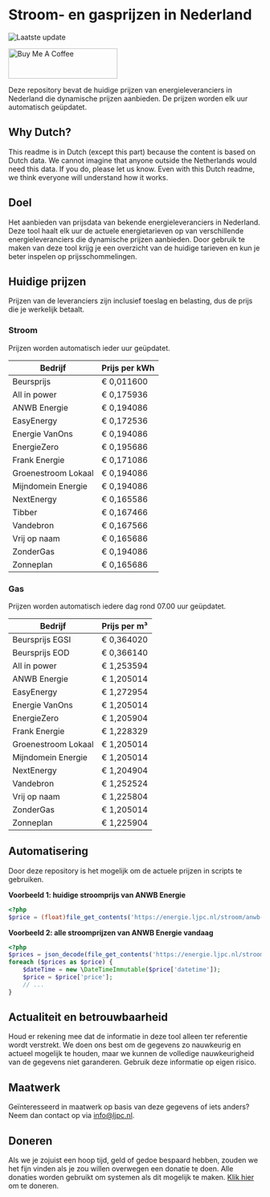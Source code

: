 # Stroom- en gasprijzen in Nederland

![Laatste update](https://img.shields.io/badge/laatste%20update-2024--09--26%2014%3A00%20CET-brightgreen)

<a href="https://www.buymeacoffee.com/Lars-" target="_blank"><img src="https://cdn.buymeacoffee.com/buttons/v2/default-orange.png" alt="Buy Me A Coffee" height="60" style="height: 60px !important;width: 217px !important;" ></a>

Deze repository bevat de huidige prijzen van energieleveranciers in Nederland die dynamische prijzen aanbieden. De prijzen worden elk uur automatisch geüpdatet.

## Why Dutch?

This readme is in Dutch (except this part) because the content is based on Dutch data. We cannot imagine that anyone outside the Netherlands would need this data. If you do, please let us know. Even with this Dutch readme, we think
everyone will understand how it works.

## Doel

Het aanbieden van prijsdata van bekende energieleveranciers in Nederland. Deze tool haalt elk uur de actuele energietarieven op van verschillende energieleveranciers die dynamische prijzen aanbieden. Door gebruik te maken van deze tool
krijg je een overzicht van de huidige tarieven en kun je beter inspelen op prijsschommelingen.

## Huidige prijzen

Prijzen van de leveranciers zijn inclusief toeslag en belasting, dus de prijs die je werkelijk betaalt.

### Stroom

Prijzen worden automatisch ieder uur geüpdatet.

 Bedrijf | Prijs per kWh 
---------|---------------
Beursprijs | € 0,011600
All in power | € 0,175936
ANWB Energie | € 0,194086
EasyEnergy | € 0,172536
Energie VanOns | € 0,194086
EnergieZero | € 0,195686
Frank Energie | € 0,171086
Groenestroom Lokaal | € 0,194086
Mijndomein Energie | € 0,194086
NextEnergy | € 0,165586
Tibber | € 0,167466
Vandebron | € 0,167566
Vrij op naam | € 0,165686
ZonderGas | € 0,194086
Zonneplan | € 0,165686


### Gas

Prijzen worden automatisch iedere dag rond 07.00 uur geüpdatet.

 Bedrijf | Prijs per m³ 
---------|--------------
Beursprijs EGSI | € 0,364020
Beursprijs EOD | € 0,366140
All in power | € 1,253594
ANWB Energie | € 1,205014
EasyEnergy | € 1,272954
Energie VanOns | € 1,205014
EnergieZero | € 1,205904
Frank Energie | € 1,228329
Groenestroom Lokaal | € 1,205014
Mijndomein Energie | € 1,205014
NextEnergy | € 1,204904
Vandebron | € 1,252524
Vrij op naam | € 1,225804
ZonderGas | € 1,205014
Zonneplan | € 1,225904


## Automatisering

Door deze repository is het mogelijk om de actuele prijzen in scripts te gebruiken.

**Voorbeeld 1: huidige stroomprijs van ANWB Energie**

```php
<?php
$price = (float)file_get_contents('https://energie.ljpc.nl/stroom/anwb-energie-nu.txt');

```

**Voorbeeld 2: alle stroomprijzen van ANWB Energie vandaag**

```php
<?php
$prices = json_decode(file_get_contents('https://energie.ljpc.nl/stroom/all-in-power-vandaag.json'),true);
foreach ($prices as $price) {
    $dateTime = new \DateTimeImmutable($price['datetime']);
    $price = $price['price'];
    // ...
}
```

## Actualiteit en betrouwbaarheid

Houd er rekening mee dat de informatie in deze tool alleen ter referentie wordt verstrekt. We doen ons best om de gegevens zo nauwkeurig en actueel mogelijk te houden, maar we kunnen de volledige nauwkeurigheid van de gegevens niet
garanderen. Gebruik deze informatie op eigen risico.

## Maatwerk

Geïnteresseerd in maatwerk op basis van deze gegevens of iets anders? Neem dan contact op
via [info@ljpc.nl](mailto:info@ljpc.nl?subject=Energie%20prijzen).

## Doneren

Als we je zojuist een hoop tijd, geld of gedoe bespaard hebben, zouden we het fijn vinden als je zou willen overwegen een
donatie te doen. Alle donaties worden gebruikt om systemen als dit mogelijk te
maken. [Klik hier](https://www.buymeacoffee.com/Lars-) om te doneren.
